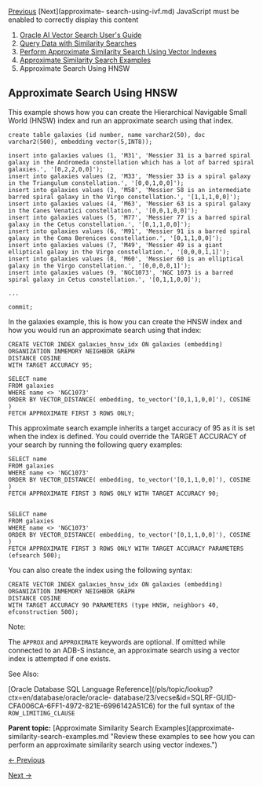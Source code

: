[Previous](approximate-similarity-search-examples.md) [Next](approximate-
search-using-ivf.md) JavaScript must be enabled to correctly display this
content

  1. [Oracle AI Vector Search User's Guide](index.md)
  2. [Query Data with Similarity Searches](query-data-similarity-and-hybrid-searches.md)
  3. [Perform Approximate Similarity Search Using Vector Indexes](perform-approximate-similarity-search-using-vector-indexes.md)
  4. [Approximate Similarity Search Examples](approximate-similarity-search-examples.md)
  5. Approximate Search Using HNSW

## Approximate Search Using HNSW

This example shows how you can create the Hierarchical Navigable Small World
(HNSW) index and run an approximate search using that index.

    
    
    create table galaxies (id number, name varchar2(50), doc varchar2(500), embedding vector(5,INT8));
    
    insert into galaxies values (1, 'M31', 'Messier 31 is a barred spiral galaxy in the Andromeda constellation which has a lot of barred spiral galaxies.', '[0,2,2,0,0]');
    insert into galaxies values (2, 'M33', 'Messier 33 is a spiral galaxy in the Triangulum constellation.', '[0,0,1,0,0]');
    insert into galaxies values (3, 'M58', 'Messier 58 is an intermediate barred spiral galaxy in the Virgo constellation.', '[1,1,1,0,0]');
    insert into galaxies values (4, 'M63', 'Messier 63 is a spiral galaxy in the Canes Venatici constellation.', '[0,0,1,0,0]');
    insert into galaxies values (5, 'M77', 'Messier 77 is a barred spiral galaxy in the Cetus constellation.', '[0,1,1,0,0]');
    insert into galaxies values (6, 'M91', 'Messier 91 is a barred spiral galaxy in the Coma Berenices constellation.', '[0,1,1,0,0]');
    insert into galaxies values (7, 'M49', 'Messier 49 is a giant elliptical galaxy in the Virgo constellation.', '[0,0,0,1,1]');
    insert into galaxies values (8, 'M60', 'Messier 60 is an elliptical galaxy in the Virgo constellation.', '[0,0,0,0,1]');
    insert into galaxies values (9, 'NGC1073', 'NGC 1073 is a barred spiral galaxy in Cetus constellation.', '[0,1,1,0,0]');
    
    ...
    
    commit;

In the galaxies example, this is how you can create the HNSW index and how you
would run an approximate search using that index:

    
    
    CREATE VECTOR INDEX galaxies_hnsw_idx ON galaxies (embedding) ORGANIZATION INMEMORY NEIGHBOR GRAPH
    DISTANCE COSINE
    WITH TARGET ACCURACY 95;
    
    SELECT name
    FROM galaxies
    WHERE name <> 'NGC1073'
    ORDER BY VECTOR_DISTANCE( embedding, to_vector('[0,1,1,0,0]'), COSINE )
    FETCH APPROXIMATE FIRST 3 ROWS ONLY;

This approximate search example inherits a target accuracy of 95 as it is set
when the index is defined. You could override the TARGET ACCURACY of your
search by running the following query examples:

    
    
    SELECT name
    FROM galaxies
    WHERE name <> 'NGC1073'
    ORDER BY VECTOR_DISTANCE( embedding, to_vector('[0,1,1,0,0]'), COSINE  )
    FETCH APPROXIMATE FIRST 3 ROWS ONLY WITH TARGET ACCURACY 90;
    
    
    SELECT name
    FROM galaxies
    WHERE name <> 'NGC1073'
    ORDER BY VECTOR_DISTANCE( embedding, to_vector('[0,1,1,0,0]'), COSINE  )
    FETCH APPROXIMATE FIRST 3 ROWS ONLY WITH TARGET ACCURACY PARAMETERS (efsearch 500);

You can also create the index using the following syntax:

    
    
    CREATE VECTOR INDEX galaxies_hnsw_idx ON galaxies (embedding) ORGANIZATION INMEMORY NEIGHBOR GRAPH
    DISTANCE COSINE
    WITH TARGET ACCURACY 90 PARAMETERS (type HNSW, neighbors 40, efconstruction 500);

Note:

The `APPROX` and `APPROXIMATE` keywords are optional. If omitted while
connected to an ADB-S instance, an approximate search using a vector index is
attempted if one exists.

See Also:

[Oracle Database SQL Language
Reference](/pls/topic/lookup?ctx=en/database/oracle/oracle-
database/23/vecse&id=SQLRF-GUID-CFA006CA-6FF1-4972-821E-6996142A51C6) for the
full syntax of the `ROW_LIMITING_CLAUSE`

**Parent topic:** [Approximate Similarity Search Examples](approximate-
similarity-search-examples.md "Review these examples to see how you can
perform an approximate similarity search using vector indexes.")


[← Previous](approximate-similarity-search-examples.md)

[Next →](approximate-search-using-ivf.md)
